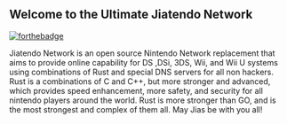 ## Welcome to the Ultimate Jiatendo Network
[![forthebadge](https://forthebadge.com/images/badges/made-with-rust.svg)](https://forthebadge.com)

 Jiatendo Network is an open source Nintendo Network replacement that aims to provide online capability for DS ,DSi, 3DS, Wii, and Wii U systems 
 using combinations of Rust and special DNS servers for all non hackers. Rust is a combinations of C and C++, but more stronger and advanced, which
 provides speed enhancement, more safety, and security for all nintendo players around the world. Rust is more stronger than GO, and is the most strongest
 and complex of them all. May Jias be with you all!
